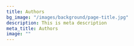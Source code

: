 ```yaml
---
title: Authors
bg_image: "/images/background/page-title.jpg"
description: This is meta description
meta_title: Authors
image: ""
---
```

